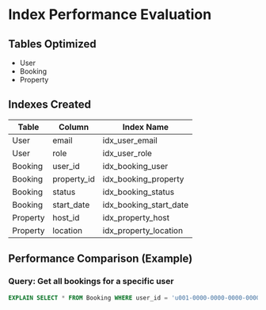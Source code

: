 # Index Performance Evaluation

## Tables Optimized
- User
- Booking
- Property

## Indexes Created

| Table     | Column         | Index Name             |
|-----------|----------------|------------------------|
| User      | email          | idx_user_email         |
| User      | role           | idx_user_role          |
| Booking   | user_id        | idx_booking_user       |
| Booking   | property_id    | idx_booking_property   |
| Booking   | status         | idx_booking_status     |
| Booking   | start_date     | idx_booking_start_date |
| Property  | host_id        | idx_property_host      |
| Property  | location       | idx_property_location  |

## Performance Comparison (Example)

### Query: Get all bookings for a specific user
```sql
EXPLAIN SELECT * FROM Booking WHERE user_id = 'u001-0000-0000-0000-000000000001';
```
